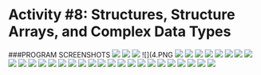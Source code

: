 # Activity #8: Structures, Structure Arrays, and Complex Data Types 

###PROGRAM SCREENSHOTS
![](1.PNG)
![](2.PNG)
![](3.PNG)
![](4.PNG
![](5.PNG)
![](6.PNG)
![](7.PNG)
![](8.PNG)
![](9.PNG)
![](10.PNG)
![](11.PNG)
![](12.PNG)
![](13.PNG)
![](14.PNG)
![](15.PNG)
![](16.PNG)
![](17.PNG)
![](18.PNG)
![](19.PNG)
![](20.PNG)
![](21.PNG)
![](22.PNG)
![](23.PNG)
![](24.PNG)
![](24.PNG)
![](24.PNG)
![](24.PNG)
![](24.PNG)
![](24.PNG)
![](24.PNG)
![](24.PNG)
![](24.PNG)
![](24.PNG)
